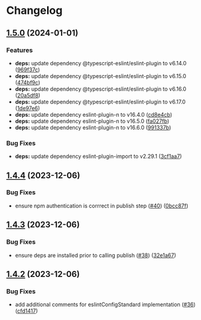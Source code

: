 # Changelog

## [1.5.0](https://github.com/devtemplates/eslint-preset-typescript/compare/v1.4.4...v1.5.0) (2024-01-01)


### Features

* **deps:** update dependency @typescript-eslint/eslint-plugin to v6.14.0 ([969f37c](https://github.com/devtemplates/eslint-preset-typescript/commit/969f37c38281ca3f2fe9ad4ed32dcfcb42e3ade6))
* **deps:** update dependency @typescript-eslint/eslint-plugin to v6.15.0 ([474bf9c](https://github.com/devtemplates/eslint-preset-typescript/commit/474bf9ccdd640e754b4b4b56d29431b37a3c2739))
* **deps:** update dependency @typescript-eslint/eslint-plugin to v6.16.0 ([20a5df8](https://github.com/devtemplates/eslint-preset-typescript/commit/20a5df8d664d8d8e051ad72f99a6024fc5a3da72))
* **deps:** update dependency @typescript-eslint/eslint-plugin to v6.17.0 ([1de97e6](https://github.com/devtemplates/eslint-preset-typescript/commit/1de97e6feca9fd7c2f43e5d5664c074f8a0f7f10))
* **deps:** update dependency eslint-plugin-n to v16.4.0 ([cd8e4cb](https://github.com/devtemplates/eslint-preset-typescript/commit/cd8e4cb12303e2169183e32e429f0c8999e2edb4))
* **deps:** update dependency eslint-plugin-n to v16.5.0 ([fa027fb](https://github.com/devtemplates/eslint-preset-typescript/commit/fa027fb4c7eec4dd1a258eae56d2fb4803aacc4e))
* **deps:** update dependency eslint-plugin-n to v16.6.0 ([991337b](https://github.com/devtemplates/eslint-preset-typescript/commit/991337b206f11162d1455d0fc39ec0022f485dbe))


### Bug Fixes

* **deps:** update dependency eslint-plugin-import to v2.29.1 ([3cf1aa7](https://github.com/devtemplates/eslint-preset-typescript/commit/3cf1aa71134c18b4f3e6320db91b305117307553))

## [1.4.4](https://github.com/devtemplates/eslint-preset-typescript/compare/v1.4.3...v1.4.4) (2023-12-06)


### Bug Fixes

* ensure npm authentication is corrrect in publish step ([#40](https://github.com/devtemplates/eslint-preset-typescript/issues/40)) ([0bcc87f](https://github.com/devtemplates/eslint-preset-typescript/commit/0bcc87fcb5ca0d2551cca5ff54a53e0e56c6aa2c))

## [1.4.3](https://github.com/devtemplates/eslint-preset-typescript/compare/v1.4.2...v1.4.3) (2023-12-06)


### Bug Fixes

* ensure deps are installed prior to calling publish ([#38](https://github.com/devtemplates/eslint-preset-typescript/issues/38)) ([32e1a67](https://github.com/devtemplates/eslint-preset-typescript/commit/32e1a673a2b51ea6ad65f8b36d2d492bd969399d))

## [1.4.2](https://github.com/devtemplates/eslint-preset-typescript/compare/v1.4.1...v1.4.2) (2023-12-06)


### Bug Fixes

* add additional comments for eslintConfigStandard implementation ([#36](https://github.com/devtemplates/eslint-preset-typescript/issues/36)) ([cfd1417](https://github.com/devtemplates/eslint-preset-typescript/commit/cfd1417d10d387ed22f2ea9c9f6a1123cd8e1c33))
